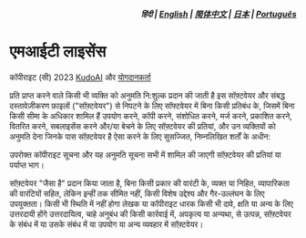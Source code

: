 <div align="right">
<h5>हिंदी | <a href="../../LICENSE.md">English</a> | <a href="../zh-cn/LICENSE.md">简体中文</a> | <a href="../ja/LICENSE.md">日本</a> | <a href="../pt/LICENSE.md">Português</a></h5>
</div>

# एमआईटी लाइसेंस

कॉपीराइट (सी) 2023 [KudoAI](https://github.com/kudoai) और [योगदानकर्ता](../..#contributors)

प्रति प्राप्त करने वाले किसी भी व्यक्ति को अनुमति नि:शुल्क प्रदान की जाती है
इस सॉफ़्टवेयर और संबद्ध दस्तावेज़ीकरण फ़ाइलों ("सॉफ़्टवेयर") से निपटने के लिए
सॉफ्टवेयर में बिना किसी प्रतिबंध के, जिसमें बिना किसी सीमा के अधिकार शामिल हैं
उपयोग करने, कॉपी करने, संशोधित करने, मर्ज करने, प्रकाशित करने, वितरित करने, सबलाइसेंस करने और/या बेचने के लिए
सॉफ़्टवेयर की प्रतियां, और उन व्यक्तियों को अनुमति देना जिनके पास सॉफ़्टवेयर है
ऐसा करने के लिए सुसज्जित, निम्नलिखित शर्तों के अधीन:

उपरोक्त कॉपीराइट सूचना और यह अनुमति सूचना सभी में शामिल की जाएगी
सॉफ़्टवेयर की प्रतियां या पर्याप्त भाग।

सॉफ़्टवेयर "जैसा है" प्रदान किया जाता है, बिना किसी प्रकार की वारंटी के, व्यक्त या
निहित, व्यापारिकता की वारंटियों सहित, लेकिन इन्हीं तक सीमित नहीं,
किसी विशेष उद्देश्य और गैर-उल्लंघन के लिए उपयुक्तता। किसी भी स्थिति में नहीं होगा
लेखक या कॉपीराइट धारक किसी भी दावे, क्षति या अन्य के लिए उत्तरदायी होंगे
उत्तरदायित्व, चाहे अनुबंध की किसी कार्रवाई में, अपकृत्य या अन्यथा, से उत्पन्न,
सॉफ़्टवेयर के संबंध में या उसके संबंध में या उपयोग या अन्य व्यवहार में
सॉफ़्टवेयर।
